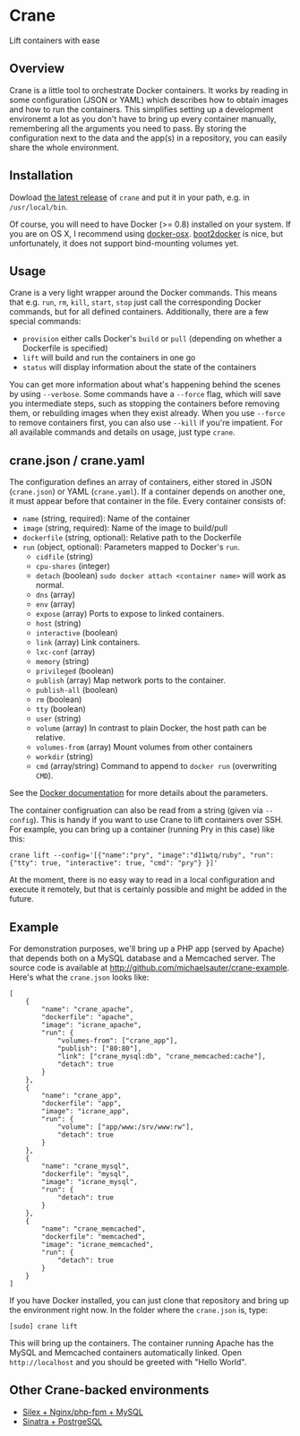 # Crane
Lift containers with ease

## Overview
Crane is a little tool to orchestrate Docker containers. It works by reading in some configuration (JSON or YAML) which describes how to obtain images and how to run the containers. This simplifies setting up a development environemt a lot as you don't have to bring up every container manually, remembering all the arguments you need to pass. By storing the configuration next to the data and the app(s) in a repository, you can easily share the whole environment.

## Installation
Dowload [the latest release](https://github.com/michaelsauter/crane/releases) of `crane` and put it in your path, e.g. in `/usr/local/bin`.

Of course, you will need to have Docker (>= 0.8) installed on your system. If you are on OS X, I recommend using [docker-osx](https://github.com/noplay/docker-osx). [boot2docker](https://github.com/boot2docker/boot2docker) is nice, but unfortunately, it does not support bind-mounting volumes yet.

## Usage
Crane is a very light wrapper around the Docker commands. This means that e.g. `run`, `rm`, `kill`, `start`, `stop` just call the corresponding Docker commands, but for all defined containers. Additionally, there are a few special commands:

* `provision` either calls Docker's `build` or `pull` (depending on whether a Dockerfile is specified)
* `lift` will build and run the containers in one go
* `status` will display information about the state of the containers

You can get more information about what's happening behind the scenes by using `--verbose`.
Some commands have a `--force` flag, which will save you intermediate steps, such as stopping the containers before removing them, or rebuilding images when they exist already. When you use `--force` to remove containers first, you can also use `--kill` if you're impatient.
For all available commands and details on usage, just type `crane`.

## crane.json / crane.yaml
The configuration defines an array of containers, either stored in JSON (`crane.json`) or YAML (`crane.yaml`). If a container depends on another one, it must appear before that container in the file.
Every container consists of:

* `name` (string, required): Name of the container
* `image` (string, required): Name of the image to build/pull
* `dockerfile` (string, optional): Relative path to the Dockerfile
* `run` (object, optional): Parameters mapped to Docker's `run`.
	* `cidfile` (string)
	* `cpu-shares` (integer)
	* `detach` (boolean) `sudo docker attach <container name>` will work as normal.
	* `dns` (array)
	* `env` (array)
	* `expose` (array) Ports to expose to linked containers.
	* `host` (string)
	* `interactive` (boolean)
	* `link` (array) Link containers.
	* `lxc-conf` (array)
	* `memory` (string)
	* `privileged` (boolean)
	* `publish` (array) Map network ports to the container.
	* `publish-all` (boolean)
	* `rm` (boolean)
	* `tty` (boolean)
	* `user` (string)
	* `volume` (array) In contrast to plain Docker, the host path can be relative.
	* `volumes-from` (array) Mount volumes from other containers
	* `workdir` (string)
	* `cmd` (array/string) Command to append to `docker run` (overwriting `CMD`).

See the [Docker documentation](http://docs.docker.io/en/latest/reference/commandline/cli/#run) for more details about the parameters.

The container configruation can also be read from a string (given via `--config`). This is handy if you want to use Crane to lift containers over SSH. For example, you can bring up a container (running Pry in this case) like this:

```
crane lift --config='[{"name":"pry", "image":"d11wtq/ruby", "run":{"tty": true, "interactive": true, "cmd": "pry"} }]'
```
At the moment, there is no easy way to read in a local configuration and execute it remotely, but that is certainly possible and might be added in the future.

## Example
For demonstration purposes, we'll bring up a PHP app (served by Apache) that depends both on a MySQL database and a Memcached server. The source code is available at http://github.com/michaelsauter/crane-example. Here's what the `crane.json` looks like:

```
[
	{
		"name": "crane_apache",
		"dockerfile": "apache",
		"image": "icrane_apache",
		"run": {
			"volumes-from": ["crane_app"],
			"publish": ["80:80"],
			"link": ["crane_mysql:db", "crane_memcached:cache"],
			"detach": true
		}
	},
	{
		"name": "crane_app",
		"dockerfile": "app",
		"image": "icrane_app",
		"run": {
			"volume": ["app/www:/srv/www:rw"],
			"detach": true
		}
	},
	{
		"name": "crane_mysql",
		"dockerfile": "mysql",
		"image": "icrane_mysql",
		"run": {
			"detach": true
		}
	},
	{
		"name": "crane_memcached",
		"dockerfile": "memcached",
		"image": "icrane_memcached",
		"run": {
			"detach": true
		}
	}
]
```
If you have Docker installed, you can just clone that repository and bring up the environment right now.
In the folder where the `crane.json` is, type:

```
[sudo] crane lift
```

This will bring up the containers. The container running Apache has the MySQL and Memcached containers automatically linked. Open `http://localhost` and you should be greeted with "Hello World".

## Other Crane-backed environments
* [Silex + Nginx/php-fpm + MySQL](https://github.com/michaelsauter/silex-crane-env)
* [Sinatra + PostrgeSQL](https://github.com/michaelsauter/sinatra-crane-env)
